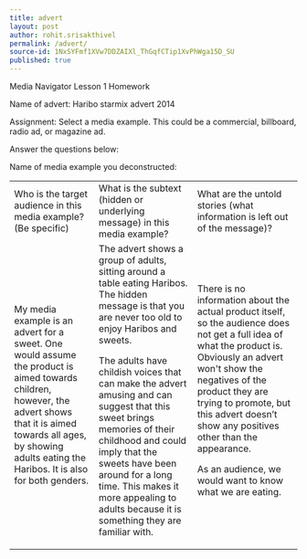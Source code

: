 ```yaml
---
title: advert
layout: post
author: rohit.srisakthivel
permalink: /advert/
source-id: 1NxSYFmf1XVw7DDZAIXl_ThGqfCTip1XvPhWga15D_SU
published: true
---
```

Media Navigator Lesson 1 Homework

Name of advert: Haribo starmix advert 2014      

Assignment: Select a media example. This could be a commercial, billboard, radio ad, or magazine ad. 

Answer the questions below:

Name of media example you deconstructed:  

<table>
  <tr>
    <td>Who is the target audience in this media example? (Be specific)</td>
    <td>What is the subtext (hidden or underlying message) in this media example?</td>
    <td>What are the untold stories
(what information is left out of
the message)?</td>
  </tr>
  <tr>
    <td>My media example is an advert for a sweet. One would assume the product is aimed towards children, however, the advert shows that it is aimed towards all ages, by showing adults eating the Haribos. It is also for both genders.</td>
    <td>The advert shows a group of adults, sitting around a table eating Haribos. The hidden message is that you are never too old to enjoy Haribos and sweets. 

The adults have childish voices that can make the advert amusing and can suggest that this sweet brings memories of their childhood and could imply that the sweets have been around for a long time. This makes it more appealing to adults because it is something they are familiar with.</td>
    <td>There is no information about the actual product itself, so the audience does not get a full idea of what the product is. 
Obviously an advert won't show the negatives of the product they are trying to promote, but this advert doesn’t show any positives other than the appearance.

As an audience, we would want to know what we are eating.</td>
  </tr>
</table>


